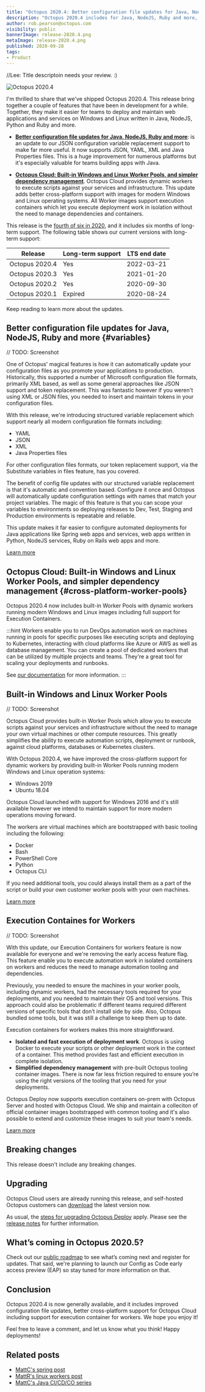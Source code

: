 ```yaml
---
title: "Octopus 2020.4: Better configuration file updates for Java, NodeJS, Ruby, and Octopus Cloud: Built-in Windows and Linux Worker Pools"
description: "Octopus 2020.4 includes for Java, NodeJS, Ruby and more, and Octopus Cloud now includes built-in Worker Pools for both Windows and Linux."
author: rob.pearson@octopus.com
visibility: public
bannerImage: release-2020.4.png
metaImage: release-2020.4.png
published: 2020-09-28
tags:
- Product
---
```


//Lee: Title descriptoin needs your review. :) 

![Octopus 2020.4](release-2020.4.png)

I'm thrilled to share that we've shipped Octopus 2020.4. This release bring together a couple of features that have been in development for a while. Together, they make it easier for teams to deploy and maintain web applications and services on Windows and Linux written in Java, NodeJS, Python and Ruby and more.

* **[Better configuration file updates for Java, NodeJS, Ruby and more](/blog/2020-09/octopus-release-2020-4/index.md#variables)**: is an update to our JSON configuration variable replacement support to make far more useful. It now supports JSON, YAML, XML and Java Properties files. This is a huge improvement for numerous platforms but it's especially valuable for teams building apps with Java.

* **[Octopus Cloud: Built-in Windows and Linux Worker Pools, and simpler dependency management](/blog/2020-09/octopus-release-2020-4/index.md#cross-platform-worker-pools)**. Octopus Cloud provides dynamic workers to execute scripts against your services and infrastructure. This update adds better cross-platform support with images for modern Windows and Linux operating systems. All Worker images support execution containers which let you execute deployment work in isolation without the need to manage dependencies and containers.

This release is the [fourth of six in 2020](/blog/2020-03/releases-and-lts/index.md), and it includes six months of long-term support. The following table shows our current versions with long-term support:

| Release               | Long-term support  | LTS end date |
| --------------------- | ------------------ | ------------ |
| Octopus 2020.4        | Yes                | 2022-03-21   |
| Octopus 2020.3        | Yes                | 2021-01-20   |
| Octopus 2020.2        | Yes                | 2020-09-30   |
| Octopus 2020.1        | Expired            | 2020-08-24   |

Keep reading to learn more about the updates.

## Better configuration file updates for Java, NodeJS, Ruby and more {#variables}

// TODO: Screenshot

One of Octopus' magical features is how it can automatically update your configuration files as you promote your applications to production. Historically, this supported a number of Microsoft configuration file formats, primarily XML based, as well as some general approaches like JSON support and token replacement. This was fantastic however if you weren't using XML or JSON files, you needed to insert and maintain tokens in your configuration files. 

With this release, we're introducing structured variable replacement which support nearly all modern configuration file formats including:

* YAML
* JSON 
* XML 
* Java Properties files

For other configuration files formats, our token replacement support, via the Substitute variables in files feature, has you covered. 

The benefit of config file updates with our structured variable replacement is that it's automatic and convention based. Configure it once and Octopus will automatically update configuration settings with names that match your project variables. The magic of this feature is that you can scope your variables to environments so deploying releases to Dev, Test, Staging and Production environments is repeatable and reliable.

This update makes it far easier to configure automated deployments for Java applications like Spring web apps and services, web apps written in Python, NodeJS services, Ruby on Rails web apps and more.

[Learn more](/blog/2020-08/spring-environment-configuration/index.md)

## Octopus Cloud: Built-in Windows and Linux Worker Pools, and simpler dependency management {#cross-platform-worker-pools}

Octopus 2020.4 now includes built-in Worker Pools with dynamic workers running modern Windows and Linux images including full support for Execution Containers.

:::hint
Workers enable you to run DevOps automation work on machines running in pools for specific purposes like executing scripts and deploying to Kubernetes, interacting with cloud platforms like Azure or AWS as well as database management. You can create a pool of dedicated workers that can be utilized by multiple projects and teams. They're a great tool for scaling your deployments and runbooks.

See [our documentation](https://octopus.com/docs/infrastructure/workers) for more information.
:::

## Built-in Windows and Linux Worker Pools

// TODO: Screenshot

Octopus Cloud provides built-in Worker Pools which allow you to execute scripts against your services and infrastructure without the need to manage your own virtual machines or other compute resources. This greatly simplifies the ability to execute automation scripts, deployment or runbook, against cloud platforms, databases or Kubernetes clusters. 

With Octopus 2020.4, we have improved the cross-platform support for dynamic workers by providing built-in Worker Pools running modern Windows and Linux operation systems:
* Windows 2019
* Ubuntu 18.04

Octopus Cloud launched with support for Windows 2016 and it's still available however we intend to maintain support for more modern operations moving forward.

The workers are virtual machines which are bootstrapped with basic tooling including the following: 

* Docker
* Bash
* PowerShell Core
* Python
* Octopus CLI

If you need additional tools, you could always install them as a part of the script or build your own customer worker pools with your own machines. 

[Learn more](/blog/2020-09/linux-worker-pools-on-octopus-cloud/index.md)

## Execution Containes for Workers

// TODO: Screenshot

With this update, our Execution Containers for workers feature is now available for everyone and we're removing the early access feature flag. This feature enable you to execute automation work in isolated containers on workers and reduces the need to manage automation tooling and dependencies.

Previously, you needed to ensure the machines in your worker pools, including dynamic workers, had the necessary tools required for your deployments, and you needed to maintain their OS and tool versions. This approach could also be problematic if different teams required different versions of specific tools that don’t install side by side. Also, Octopus bundled some tools, but it was still a challenge to keep them up to date.

Execution containers for workers makes this more straightforward.

* **Isolated and fast execution of deployment work**. Octopus is using Docker to execute your scripts or other deployment work in the context of a container. This method provides fast and efficient execution in complete isolation.
* **Simplified dependency management** with pre-built Octopus tooling container images. There is now far less friction required to ensure you’re using the right versions of the tooling that you need for your deployments.

Octopus Deploy now supports execution containers on-prem with Octopus Server and hosted with Octopus Cloud. We ship and maintain a colleciton of official container images bootstrapped with common tooling and it's also possible to extend and customize these images to suit your team's needs. 

[Learn more](/blog/2020-06/execution-containers/index.md)

## Breaking changes

This release doesn't include any breaking changes.

## Upgrading

Octopus Cloud users are already running this release, and self-hosted Octopus customers can [download](https://octopus.com/downloads/2020.3.0) the latest version now.  

As usual, the [steps for upgrading Octopus Deploy](https://octopus.com/docs/administration/upgrading) apply. Please see the [release notes](https://octopus.com/downloads/compare?to=2020.3.0) for further information.

## What’s coming in Octopus 2020.5?

Check out our [public roadmap](https://octopus.com/roadmap) to see what’s coming next and register for updates. That said, we're planning to launch our Config as Code early access preview (EAP) so stay tuned for more information on that. 

## Conclusion

Octopus 2020.4 is now generally available, and it includes improved configuration file updates, better cross-platform support for Octopus Cloud including support for execution container for workers. We hope you enjoy it! 

Feel free to leave a comment, and let us know what you think! Happy deployments!

## Related posts

* [MattC's spring post](TODO)
* [MattR's linux workers post](TODO)
* [MattC's Java CI/CD/CO series](TODO)
